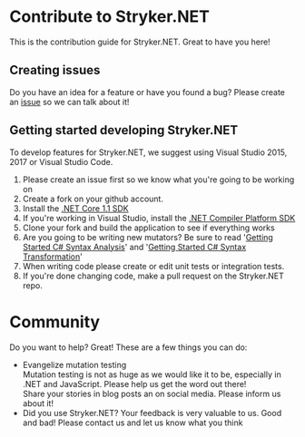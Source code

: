 # Contribute to Stryker.NET
This is the contribution guide for Stryker.NET. Great to have you here!

## Creating issues
Do you have an idea for a feature or have you found a bug? Please create an [issue](https://github.com/infosupport/stryker-net/issues/new) so we can talk about it!

## Getting started developing Stryker.NET
To develop features for Stryker.NET, we suggest using Visual Studio 2015, 2017 or Visual Studio Code.

1. Please create an issue first so we know what you're going to be working on
2. Create a fork on your github account.
3. Install the [.NET Core 1.1 SDK](https://www.microsoft.com/net/download/core)
3. If you're working in Visual Studio, install the [.NET Compiler Platform SDK](https://aka.ms/roslynsdktemplates)
4. Clone your fork and build the application to see if everything works
5. Are you going to be writing new mutators? Be sure to read '[Getting Started C# Syntax Analysis](https://github.com/dotnet/roslyn/wiki/Getting-Started-C%23-Syntax-Analysis)' and '[Getting Started C# Syntax Transformation](https://github.com/dotnet/roslyn/wiki/Getting-Started-C%23-Syntax-Transformation)'
6. When writing code please create or edit unit tests or integration tests.
7. If you're done changing code, make a pull request on the Stryker.NET repo.


# Community 
Do you want to help? Great! These are a few things you can do:

* Evangelize mutation testing  
  Mutation testing is not as huge as we would like it to be, especially in .NET and JavaScript. Please help us get the word out there!  
  Share your stories in blog posts an on social media. Please inform us about it! 
* Did you use Stryker.NET? Your feedback is very valuable to us. Good and bad! Please contact us and let us know what you think